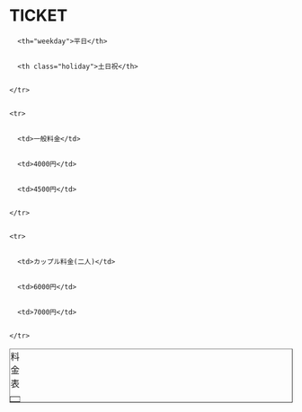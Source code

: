 <html lang="ja"> 


<head> 
<link rel="stylesheet" type="text/css" href="ticket.css">

<meta charset="UTF-8"> 


<title>Ticket</title> 
<style>

</style>
</head> 


<body> 
 <div>
 <h1>TICKET</h1>


 <table class="toumei" border="1" align="center">
 <tr> 

 <caption>料金表</caption>
      <th> </th> 


      <th="weekday">平日</th> 


      <th class="holiday">土日祝</th> 


    </tr> 


    <tr> 


      <td>一般料金</td> 


      <td>4000円</td> 


      <td>4500円</td> 


    </tr> 


    <tr> 


      <td>カップル料金(二人)</td> 


      <td>6000円</td> 


      <td>7000円</td> 


    </tr> 


  </table>  
<div>

  


</body> 


</html>   


 
